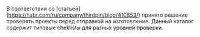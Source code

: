 В соответствии со [статьей] (https://habr.com/ru/company/thirdpin/blog/410853/) принято решение проверять проекты перед отправкой на изготовление.
Данный каталог содержит типовые cheklistы для разных уровней проверки.
